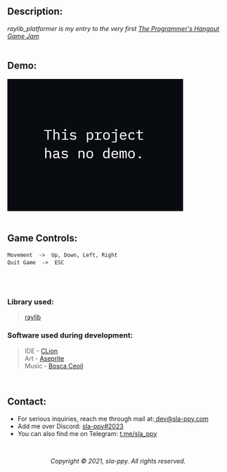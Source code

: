 ## Description:
*raylib_platformer is my entry to the very first [The Programmer's Hangout Game Jam](https://itch.io/jam/tph-jam)*
<br>
<br>

## Demo:
<img src="https://github.com/sla-ppy/sla-ppy/blob/master/nodemo.png" alt="nodemo.png">
<br>
<br>

## Game Controls:
```markdown
Movement  ->  Up, Down, Left, Right
Quit Game  ->  ESC
```
<br>
<br>

### Library used:
> [raylib](https://www.raylib.com/index.html)
### Software used during development:
> IDE - [CLion](https://www.jetbrains.com/clion/) <br>
> Art - [Aseprite](https://www.aseprite.org/) <br>
> Music - [Bosca Ceoil](https://boscaceoil.net/)

<br>


## Contact:
* For serious inquiries, reach me through mail at:<a href="mailto:dev@sla-ppy.com"> dev@sla-ppy.com</a><br>
* Add me over Discord: <a href="https://discord.com/users/545219738398097408">sla-ppy#2023</a><br>
* You can also find me on Telegram: <a href="https://t.me/sla_ppy">t.me/sla_ppy</a><br>
<br>


<p align="center">
<em>Copyright © 2021, sla-ppy. All rights reserved.</em>
</p>
